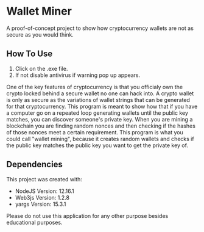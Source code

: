 # Wallet Miner
A proof-of-concept project to show how cryptocurrency wallets are not as secure as you would think.

## How To Use
1. Click on the .exe file.
2. If not disable antivirus if warning pop up appears.

One of the key features of cryptocurrency is that you officialy own the crypto locked behind a secure wallet no one can hack into. A crypto wallet is only as secure as the variations of wallet strings that can be generated for that cryptocurrency. This program is meant to show how that if you have a computer go on a repeated loop generating wallets until the public key matches, you can discover someone's private key. When you are mining a blockchain you are finding random nonces and then checking if the hashes of those nonces meet a certain requirement. This program is what you could call "wallet mining", because it creates random wallets and checks if the public key matches the public key you want to get the private key of.

## Dependencies
This project was created with:
* NodeJS Version: 12.16.1
* Web3js Version: 1.2.8
* yargs Version: 15.3.1

Please do not use this application for any other purpose besides educational purposes.
